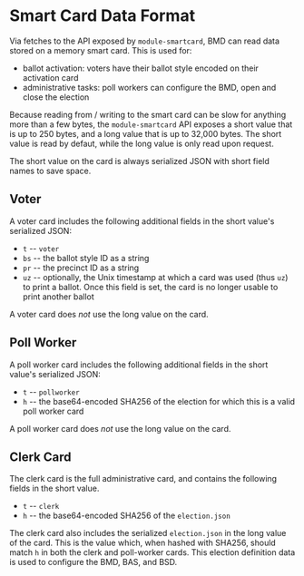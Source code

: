 # Smart Card Data Format

Via fetches to the API exposed by `module-smartcard`, BMD can read data stored
on a memory smart card. This is used for:

- ballot activation: voters have their ballot style encoded on their activation
  card
- administrative tasks: poll workers can configure the BMD, open and close the
  election

Because reading from / writing to the smart card can be slow for anything more
than a few bytes, the `module-smartcard` API exposes a short value that is up to
250 bytes, and a long value that is up to 32,000 bytes. The short value is read
by defaut, while the long value is only read upon request.

The short value on the card is always serialized JSON with short field names to
save space.

## Voter

A voter card includes the following additional fields in the short value's
serialized JSON:

- `t` -- `voter`
- `bs` -- the ballot style ID as a string
- `pr` -- the precinct ID as a string
- `uz` -- optionally, the Unix timestamp at which a card was used (thus `uz`) to
  print a ballot. Once this field is set, the card is no longer usable to print
  another ballot

A voter card does _not_ use the long value on the card.

## Poll Worker

A poll worker card includes the following additional fields in the short value's
serialized JSON:

- `t` -- `pollworker`
- `h` -- the base64-encoded SHA256 of the election for which this is a valid
  poll worker card

A poll worker card does _not_ use the long value on the card.

## Clerk Card

The clerk card is the full administrative card, and contains the following
fields in the short value.

- `t` -- `clerk`
- `h` -- the base64-encoded SHA256 of the `election.json`

The clerk card also includes the serialized `election.json` in the long value of
the card. This is the value which, when hashed with SHA256, should match `h` in
both the clerk and poll-worker cards. This election definition data is used to
configure the BMD, BAS, and BSD.
